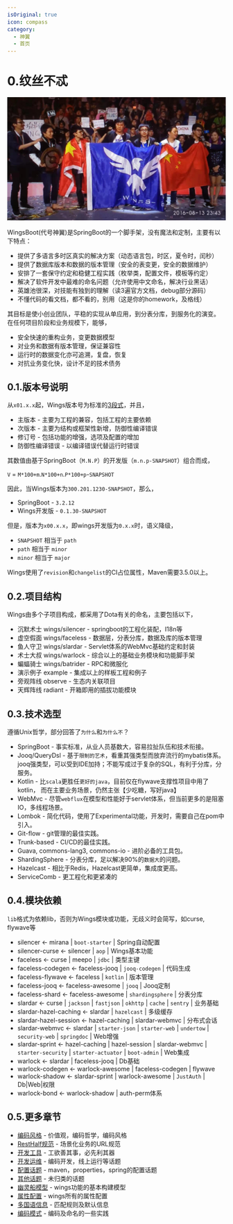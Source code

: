 ```yaml
---
isOriginal: true
icon: compass
category:
  - 神翼
  - 首页
---
```


# 0.纹丝不忒

![wings ti6](/wings-ti6-champion.png)

WingsBoot(代号神翼)是SpringBoot的一个脚手架，没有魔法和定制，主要有以下特点：

* 提供了多语言多时区真实的解决方案（动态语言包，时区，夏令时，闰秒）
* 提供了数据库版本和数据的版本管理（安全的表变更，安全的数据维护）
* 安排了一套保守约定和稳健工程实践（枚举类，配置文件，模板等约定）
* 解决了软件开发中最难的命名问题（允许使用中文命名，解决行业黑话）
* 英雄池很深，对技能有独到的理解（读3遍官方文档，debug部分源码）
* 不懂代码的看文档，都不看的，别用（这是你的homework，及格线）

其目标是使小创业团队，平稳的实现从单应用，到分表分库，到服务化的演变。
在任何项目阶段和业务规模下，能够，

* 安全快速的重构业务，变更数据模型
* 对业务和数据有版本管理，保证兼容性
* 运行时的数据变化亦可追溯，复盘，恢复
* 对抗业务变化快，设计不足的技术债务

## 0.1.版本号说明

从`x01.x.x`起，Wings版本号为标准的[3段式](https://semver.org/lang/zh-CN/)，并且，

* 主版本 - 主要为工程的兼容，包括工程的主要依赖
* 次版本 - 主要为结构或框架性新增，防御性编译错误
* 修订号 - 包括功能的增强，选项及配置的增加
* 防御性编译错误 - 以编译错误代替运行时错误

其数值由基于SpringBoot（`M.N.P`）的开发版（`m.n.p-SNAPSHOT`）组合而成，

`V` = `M*100+m`.`N*100+n`.`P*100+p`-`SNAPSHOT`

因此，当Wings版本为`300.201.1230-SNAPSHOT`，那么，

* SpringBoot - `3.2.12`
* Wings开发版 - `0.1.30-SNAPSHOT`

但是，版本为`x00.x.x`，即wings开发版为`0.x.x`时，语义降级，

* `SNAPSHOT` 相当于 `path`
* `path` 相当于 `minor`
* `minor` 相当于 `major`

Wings使用了`revision`和`changelist`的CI占位属性，Maven需要3.5.0以上。

## 0.2.项目结构

Wings由多个子项目构成，都采用了Dota有关的命名，主要包括以下，

* 沉默术士 wings/silencer - springboot的工程化装配，I18n等
* 虚空假面 wings/faceless - 数据层，分表分库，数据及库的版本管理
* 鱼人守卫 wings/slardar - Servlet体系的WebMvc基础约定和封装
* 术士大叔 wings/warlock - 综合以上的基础业务模块和功能脚手架
* 蝙蝠骑士 wings/batrider - RPC和微服化
* 演示例子 example - 集成以上的样板工程和例子
* 旁观阵线 observe - 生态内关联项目
* 天辉阵线 radiant - 开箱即用的插拔功能模块

## 0.3.技术选型

遵循Unix哲学，部分回答了`为什么`和`为什么不`？

* SpringBoot - 事实标准，从业人员基数大，容易拉扯队伍和技术衔接。
* Jooq/QueryDsl - 基于`限制的艺术`，看重其强类型而放弃流行的mybatis体系。
  jooq强类型，可以受到IDE加持；不能写成过于复杂的SQL，有利于分库，分服务。
* Kotlin - 比`scala`更胜任`更好的java`，目前仅在flywave支撑性项目中用了kotlin，
  而在主要业务场景，仍然主张【少吃糖，写好java】
* WebMvc - 尽管`webflux`在模型和性能好于servlet体系，但当前更多的是阻塞IO，多线程场景。
* Lombok - 简化代码，使用了Experimental功能，开发时，需要自己在pom中引入。
* Git-flow - git管理的最佳实践。
* Trunk-based - CI/CD的最佳实践。
* Guava, commons-lang3, commons-io - 进阶必备的工具包。
* ShardingSphere - 分表分库，足以解决90%的`数据大`的问题。
* Hazelcast - 相比于Redis，Hazelcast更简单，集成度更高。
* ServiceComb - 更工程化和更紧凑的

## 0.4.模块依赖

`lib`格式为依赖lib，否则为Wings模块或功能，无歧义时会简写，如curse, flywave等

* silencer ← mirana | `boot-starter` | Spring自动配置
* silencer-curse ← silencer | `aop` | Wings基本功能
* faceless ← curse | meepo | `jdbc` | 类型主键
* faceless-codegen ← faceless-jooq | `jooq-codegen` | 代码生成
* faceless-flywave ← faceless | `kotlin` | 版本管理
* faceless-jooq ← faceless-awesome | `jooq` | Jooq定制
* faceless-shard ← faceless-awesome | `shardingsphere` | 分表分库
* slardar ← curse | `jackson` | `fastjson` | `okhttp` | `cache` | `sentry` | 业务基础
* slardar-hazel-caching ← slardar | `hazelcast` | 多级缓存
* slardar-hazel-session ← hazel-caching | slardar-webmvc | 分布式会话
* slardar-webmvc ← slardar | `starter-json` | `starter-web` | `undertow` |
  `security-web` | `springdoc` | Web增强
* slardar-sprint ← hazel-caching | hazel-session | slardar-webmvc | `starter-security` |
  `starter-actuator` | `boot-admin` | Web集成
* warlock ← slardar | faceless-jooq | Db基础
* warlock-codegen ← warlock-awesome | faceless-codegen | flywave
* warlock-shadow ← slardar-sprint | warlock-awesome | `JustAuth` | Db|Web|权限
* warlock-bond ← warlock-shadow | auth-perm体系

## 0.5.更多章节

* [编码风格](./0a-code-style.md) -  价值观，编码哲学，编码风格
* [RestHalf规范](./0b-rest-half.md) - 场景化业务的URL规范
* [开发工具](./0c-dev-tool.md) - 工欲善其事，必先利其器
* [开发运维](./0d-qa-devops.md) - 编码开发，线上运行等话题
* [配置话题](./0e-qa-config.md) - maven，properties，spring的配置话题
* [其他话题](./0f-qa-others.md) - 未归类的话题
* [幽灵船模型](./0g-ghost-ship.md) - wings功能的基本构建模型
* [属性配置](./0h-prop-index.md) - wings所有的属性配置
* [多国语信息](./0i-i18n-message.md) - 匹配规则及默认信息
* [编码模式](./0j-code-pattern.md) - 编码及命名的一些实践
